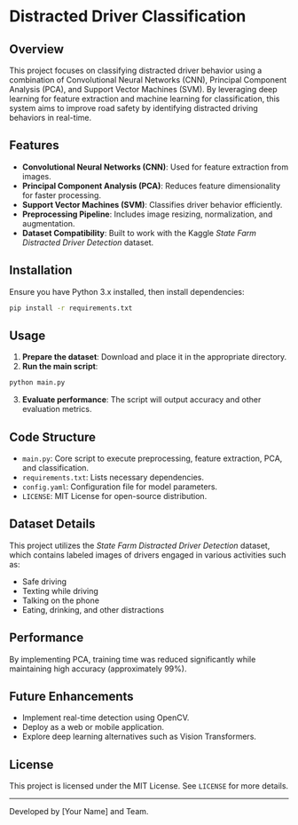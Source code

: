 # Distracted Driver Classification

## Overview
This project focuses on classifying distracted driver behavior using a combination of Convolutional Neural Networks (CNN), Principal Component Analysis (PCA), and Support Vector Machines (SVM). By leveraging deep learning for feature extraction and machine learning for classification, this system aims to improve road safety by identifying distracted driving behaviors in real-time.

## Features
- **Convolutional Neural Networks (CNN)**: Used for feature extraction from images.
- **Principal Component Analysis (PCA)**: Reduces feature dimensionality for faster processing.
- **Support Vector Machines (SVM)**: Classifies driver behavior efficiently.
- **Preprocessing Pipeline**: Includes image resizing, normalization, and augmentation.
- **Dataset Compatibility**: Built to work with the Kaggle *State Farm Distracted Driver Detection* dataset.

## Installation
Ensure you have Python 3.x installed, then install dependencies:
```bash
pip install -r requirements.txt
```

## Usage
1. **Prepare the dataset**: Download and place it in the appropriate directory.
2. **Run the main script**:
```bash
python main.py
```
3. **Evaluate performance**: The script will output accuracy and other evaluation metrics.

## Code Structure
- `main.py`: Core script to execute preprocessing, feature extraction, PCA, and classification.
- `requirements.txt`: Lists necessary dependencies.
- `config.yaml`: Configuration file for model parameters.
- `LICENSE`: MIT License for open-source distribution.

## Dataset Details
This project utilizes the *State Farm Distracted Driver Detection* dataset, which contains labeled images of drivers engaged in various activities such as:
- Safe driving
- Texting while driving
- Talking on the phone
- Eating, drinking, and other distractions

## Performance
By implementing PCA, training time was reduced significantly while maintaining high accuracy (approximately 99%).

## Future Enhancements
- Implement real-time detection using OpenCV.
- Deploy as a web or mobile application.
- Explore deep learning alternatives such as Vision Transformers.

## License
This project is licensed under the MIT License. See `LICENSE` for more details.

---

Developed by [Your Name] and Team.

